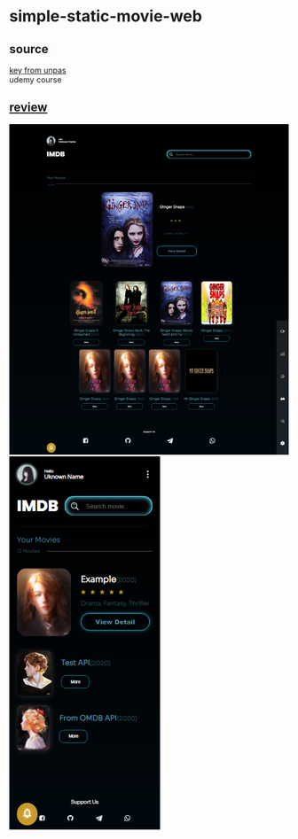 # simple-static-movie-web
## source
[key from unpas](https://www.youtube.com/watch?v=jRsSVw3Ibhw)\
udemy course
## [review](https://dhyno.github.io/simple-static-movie-web/)
<img src="asset/image/result1.png">
<img src="asset/image/result2.png">
